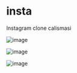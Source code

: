 # insta
Instagram clone calismasi 


![image](https://github.com/hamdeth3/insta/assets/60409526/cf79c71c-1bb6-4bbf-ae34-3dd588029de2)

![image](https://github.com/hamdeth3/insta/assets/60409526/71644cba-5fda-40f6-aeef-2e0404dc9ffe)

![image](https://github.com/hamdeth3/insta/assets/60409526/2bd877de-179a-4113-83fd-73757174a5d3)
